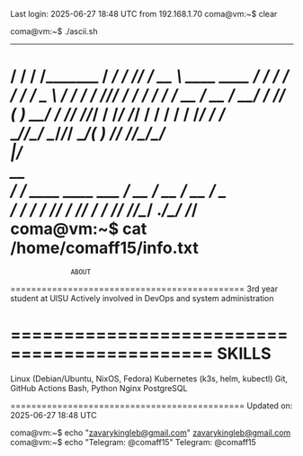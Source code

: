 Last login: 2025-06-27 18:48 UTC from 192.168.1.70
coma@vm:~$ clear

coma@vm:~$ ./ascii.sh
   __  __             __________   ____________                   __ 
  / / / /_______     / ____/  _/ _/_/ ____/ __ \     ____  ____  / /_
 / / / / ___/ _ \   / /    / / _/_// /   / / / /    / __ \/ __ \/ __/
/ /_/ (__  )  __/  / /____/ /_/_/ / /___/ /_/ /    / / / / /_/ / /_  
\____/____/\___/   \____/___/_/   \____/_____( )  /_/ /_/\____/\__/  
                                             |/                      
    __                   
   / /_  ____  ____  ___ 
  / __ \/ __ \/ __ \/ _ \
 / / / / /_/ / /_/ /  __/
/_/ /_/\____/ .___/\___/ 
           /_/           
coma@vm:~$ cat /home/comaff15/info.txt
=============================================
                   ABOUT
=============================================
3rd year student at UlSU
Actively involved in DevOps and system administration

=============================================
                   SKILLS
=============================================
Linux (Debian/Ubuntu, NixOS, Fedora)
Kubernetes (k3s, helm, kubectl)
Git, GitHub Actions
Bash, Python
Nginx
PostgreSQL

=============================================
Updated on: 2025-06-27 18:48 UTC

coma@vm:~$ echo "zavarykingleb@gmail.com"
zavarykingleb@gmail.com
coma@vm:~$ echo "Telegram: @comaff15"
Telegram: @comaff15
